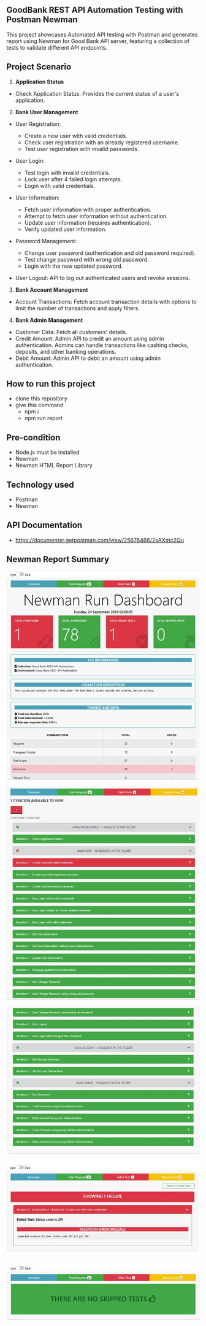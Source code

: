 ## GoodBank REST API Automation Testing with Postman Newman

This project showcases Automated API testing with Postman and generates report using Newman for Good Bank API server, featuring a collection of tests to validate different API endpoints.

## Project Scenario

1. **Application Status**

- Check Application Status: Provides the current status of a user's application.

2. **Bank User Management**

- User Registration:

  - Create a new user with valid credentials.
  - Check user registration with an already registered username.
  - Test user registration with invalid passwords.

- User Login:

  - Test login with invalid credentials.
  - Lock user after 4 failed login attempts.
  - Login with valid credentials.

- User Information:

  - Fetch user information with proper authentication.
  - Attempt to fetch user information without authentication.
  - Update user information (requires authentication).
  - Verify updated user information.

- Password Management:

  - Change user password (authentication and old password required).
  - Test change password with wrong old password.
  - Login with the new updated password.

- User Logout: API to log out authenticated users and revoke sessions.

3. **Bank Account Management**

- Account Transactions: Fetch account transaction details with options to limit the number of transactions and apply filters.

4. **Bank Admin Management**

- Customer Data: Fetch all customers' details.
- Credit Amount: Admin API to credit an amount using admin authentication. Admins can handle transactions like cashing checks, deposits, and other banking operations.
- Debit Amount: Admin API to debit an amount using admin authentication.

## How to run this project

- clone this repository
- give this command
  - npm i
  - npm run report

## Pre-condition

- Node.js must be installed
- Newman
- Newman HTML Report Library

## Technology used

- Postman
- Newman

## API Documentation

- https://documenter.getpostman.com/view/25676466/2sAXqtc2Qu

## Newman Report Summary

![Newman-Report-Summary](https://github.com/PapriSaha/GoodBank_REST-API-Testing_Automation_Newman/blob/master/assets/Newman-Report-Summary.jpg)

![Total Requests](https://github.com/PapriSaha/GoodBank_REST-API-Testing_Automation_Newman/blob/master/assets/Total%20Requests.jpg)

![Total-Requests_2](https://github.com/PapriSaha/GoodBank_REST-API-Testing_Automation_Newman/blob/master/assets/Total-Requests_2.jpg)

![Failed_tests](https://github.com/PapriSaha/GoodBank_REST-API-Testing_Automation_Newman/blob/master/assets/Failed_tests.jpg)

![Skipped_Tests](https://github.com/PapriSaha/GoodBank_REST-API-Testing_Automation_Newman/blob/master/assets/Skipped_Tests.jpg)
